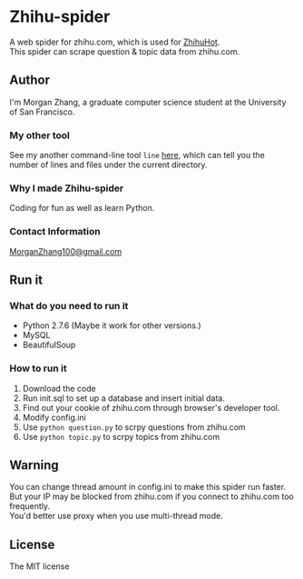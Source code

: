 # Zhihu-spider
A web spider for zhihu.com, which is used for [ZhihuHot](http://zhihuhot.sinaapp.com/).  
This spider can scrape question & topic data from zhihu.com.  


## Author
I'm Morgan Zhang, a graduate computer science student at the University of San Francisco.  

### My other tool
See my another command-line tool `line` [here](https://github.com/MorganZhang100/line), which can tell you the number of lines and files under the current directory.

### Why I made Zhihu-spider
Coding for fun as well as learn Python.

### Contact Information
MorganZhang100@gmail.com

## Run it

### What do you need to run it
- Python 2.7.6 (Maybe it work for other versions.) 
- MySQL
- BeautifulSoup

### How to run it
1. Download the code
1. Run init.sql to set up a database and insert initial data.
1. Find out your cookie of zhihu.com through browser's developer tool.
1. Modify config.ini
1. Use ```python question.py``` to scrpy questions from zhihu.com
1. Use ```python topic.py``` to scrpy topics from zhihu.com

## Warning
You can change thread amount in config.ini to make this spider run faster.  
But your IP may be blocked from zhihu.com if you connect to zhihu.com too frequently.  
You'd better use proxy when you use multi-thread mode.

## License
The MIT license
